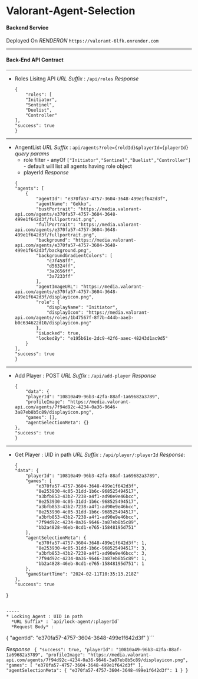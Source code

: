 # Valorant-Agent-Selection

#### Backend Service 
Deployed On *RENDERON*
`https://valorant-6lfk.onrender.com`

----
#### Back-End API Contract
----
* Roles Lisitng API
  *URL Suffix* : `/api/roles`
  *Response* 
    ```
    {
        "roles": [
        "Initiator",
        "Sentinel",
        "Duelist",
        "Controller"
    ],
    "success": true
    }
    ```
-----
* AngentList
   *URL Suffix* : `api/agents?role={roldId}&playerId={playerId}`
   *query params*
    - role filter
          - anyOf  `["Initiator","Sentinel","Duelist","Controller"]`
          - default will list all agents having role object
    - playerId
   *Response*
    ```
    {
    "agents": [
        {
            "agentId": "e370fa57-4757-3604-3648-499e1f642d3f",
            "agentName": "Gekko",
            "bustPortrait": "https://media.valorant-api.com/agents/e370fa57-4757-3604-3648-499e1f642d3f/fullportrait.png",
            "fullPortrait": "https://media.valorant-api.com/agents/e370fa57-4757-3604-3648-499e1f642d3f/fullportrait.png",
            "background": "https://media.valorant-api.com/agents/e370fa57-4757-3604-3648-499e1f642d3f/background.png",
            "backgroundGradientColors": [
                "c7f458ff",
                "d56324ff",
                "3a2656ff",
                "3a7233ff"
            ],
            "agentImageURL": "https://media.valorant-api.com/agents/e370fa57-4757-3604-3648-499e1f642d3f/displayicon.png",
            "role": {
                "displayName": "Initiator",
                "displayIcon": "https://media.valorant-api.com/agents/roles/1b47567f-8f7b-444b-aae3-b0c634622d10/displayicon.png"
            },
            "isLocked": true,
            "lockedBy": "e195b61e-2dc9-42f6-aaec-48243d1ac9d5"
        }
    ],
    "success": true
    }
    ```

-----
* Add Player : POST
    *URL Suffix* : `/api/add-player`
    *Response*
    ```
    {
        "data": {
        "playerId": "10810a49-96b3-42fa-88af-1a69682a3789",
        "profileImage": "https://media.valorant-api.com/agents/7f94d92c-4234-0a36-9646-3a87eb8b5c89/displayicon.png",
        "games": [],
        "agentSelectionMeta": {}
    },
    "success": true
    }
    ```

----

* Get Player : UID in path
  *URL Suffix* : `/api/player/:playerId` 
  *Response*: 
    ```
    {
    "data": {
        "playerId": "10810a49-96b3-42fa-88af-1a69682a3789",
        "games": [
            "e370fa57-4757-3604-3648-499e1f642d3f",
            "8e253930-4c05-31dd-1b6c-968525494517",
            "a3bfb853-43b2-7238-a4f1-ad90e9e46bcc",
            "8e253930-4c05-31dd-1b6c-968525494517",
            "a3bfb853-43b2-7238-a4f1-ad90e9e46bcc",
            "8e253930-4c05-31dd-1b6c-968525494517",
            "a3bfb853-43b2-7238-a4f1-ad90e9e46bcc",
            "7f94d92c-4234-0a36-9646-3a87eb8b5c89",
            "bb2a4828-46eb-8cd1-e765-15848195d751"
        ],
        "agentSelectionMeta": {
            "e370fa57-4757-3604-3648-499e1f642d3f": 1,
            "8e253930-4c05-31dd-1b6c-968525494517": 3,
            "a3bfb853-43b2-7238-a4f1-ad90e9e46bcc": 3,
            "7f94d92c-4234-0a36-9646-3a87eb8b5c89": 1,
            "bb2a4828-46eb-8cd1-e765-15848195d751": 1
        },
        "gameStartTime": "2024-02-11T10:35:13.218Z"
    },
    "success": true
}
```

-----
* Locking Agent : UID in path
  *URL Suffix* : `api/lock-agent/:playerId`
  *Request Body* : 
  ```
  {
    "agentId": "e370fa57-4757-3604-3648-499e1f642d3f"
  }```

  *Response*
    ```
    {
        "success": true,
        "playerId": "10810a49-96b3-42fa-88af-1a69682a3789",
        "profileImage": "https://media.valorant-api.com/agents/7f94d92c-4234-0a36-9646-3a87eb8b5c89/displayicon.png",
        "games": [
            "e370fa57-4757-3604-3648-499e1f642d3f"
        ],
        "agentSelectionMeta": {
            "e370fa57-4757-3604-3648-499e1f642d3f": 1
        }
    }```


